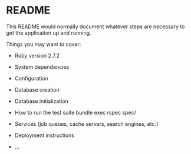 # README

This README would normally document whatever steps are necessary to get the
application up and running.

Things you may want to cover:

* Ruby version 2.7.2

* System dependencies

* Configuration

* Database creation

* Database initialization

* How to run the test suite
  bundle exec rspec spec/

* Services (job queues, cache servers, search engines, etc.)

* Deployment instructions

* ...
